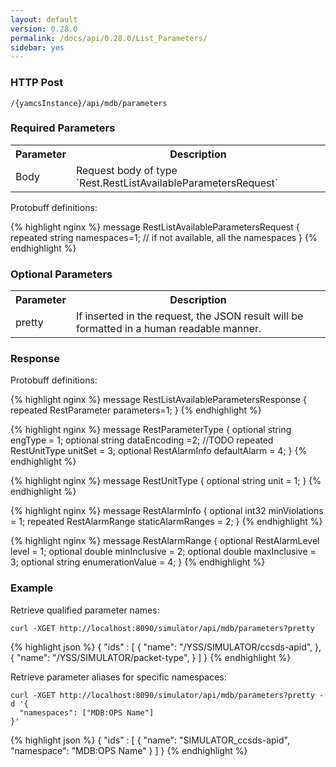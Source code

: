 ```yaml
---
layout: default
version: 0.28.0
permalink: /docs/api/0.28.0/List_Parameters/
sidebar: yes
---
```


### HTTP Post

```
/{yamcsInstance}/api/mdb/parameters
```

### Required Parameters

<table class="inline">
    <tr><th>Parameter</th><th>Description</th></tr>
<tr><td>Body</td><td>Request body of type `Rest.RestListAvailableParametersRequest`</td></tr>
</table>

Protobuff definitions:

{% highlight nginx %}
message RestListAvailableParametersRequest {
  repeated string namespaces=1; // if not available, all the namespaces
}
{% endhighlight %}

### Optional Parameters

<table class="inline">
    <tr><th>Parameter</th><th>Description</th></tr>
     <tr><td>pretty</td><td>If inserted in the request, the JSON result will be formatted in a human readable manner.</td></tr>
</table>

### Response

Protobuff definitions:

{% highlight nginx %}
message RestListAvailableParametersResponse {
  repeated RestParameter parameters=1;
}
{% endhighlight %}

{% highlight nginx %}
message RestParameterType {
    optional string engType = 1;
    optional string dataEncoding =2; //TODO
    repeated RestUnitType unitSet = 3; 
    optional RestAlarmInfo defaultAlarm = 4;
}
{% endhighlight %}

{% highlight nginx %}
message RestUnitType {
   optional string unit = 1;
}
{% endhighlight %}

{% highlight nginx %}
message RestAlarmInfo {
    optional int32 minViolations = 1;
    repeated RestAlarmRange staticAlarmRanges = 2;
}
{% endhighlight %}

{% highlight nginx %}
message RestAlarmRange {
   optional RestAlarmLevel level = 1; 
   optional double minInclusive = 2;
   optional double maxInclusive = 3; 
   optional string enumerationValue = 4;
}
{% endhighlight %}

### Example

Retrieve qualified parameter names:

```
curl -XGET http://localhost:8090/simulator/api/mdb/parameters?pretty
```

{% highlight json %}
{
  "ids" : [ {
    "name": "/YSS/SIMULATOR/ccsds-apid",
  }, {
    "name": "/YSS/SIMULATOR/packet-type",
  } ]
}
{% endhighlight %}



Retrieve parameter aliases for specific namespaces:

```
curl -XGET http://localhost:8090/simulator/api/mdb/parameters?pretty -d '{
  "namespaces": ["MDB:OPS Name"]
}'
```

{% highlight json %}
{
  "ids" : [ {
    "name": "SIMULATOR_ccsds-apid",
    "namespace": "MDB:OPS Name"
  } ]
}
{% endhighlight %}


